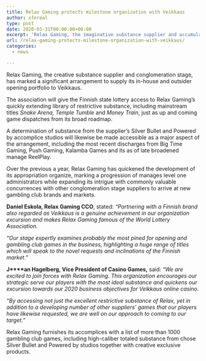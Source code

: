 ```yaml
---
title: Relax Gaming protects milestone organization with Veikkaus
author: xforeal 
type: post
date: 2020-01-31T00:00:00+00:00
excerpt: 'Relax Gaming, the imaginative substance supplier and accumulation stage, has marked a significant arrangement to supply its in-house and outsider opening portfolio to Veikkaus '
url: /relax-gaming-protects-milestone-organization-with-veikkaus/
categories:
  - news

---
```

Relax Gaming, the creative substance supplier and conglomeration stage, has marked a significant arrangement to supply its in-house and outsider opening portfolio to Veikkaus.

The association will give the Finnish state lottery access to Relax Gaming&rsquo;s quickly extending library of restrictive substance, including mainstream titles _Snake Arena,_ _Temple Tumble_ and _Money Train_, just as up and coming game dispatches from its broad roadmap.

A determination of substance from the supplier&rsquo;s Silver Bullet and Powered by accomplice studios will likewise be made accessible as a major aspect of the arrangement, including the most recent discharges from Big Time Gaming, Push Gaming, Kalamba Games and its as of late broadened manage ReelPlay.&nbsp;

Over the previous a year, Relax Gaming has quickened the development of its appropriation organize, marking a progression of manages level one administrators while expanding its intrigue with commonly valuable concurrences with other conglomeration stage suppliers to arrive at new gambling club brands and markets.&nbsp;

**Daniel Eskola, Relax Gaming CCO**, stated: _&ldquo;Partnering with a Finnish brand also regarded as Veikkaus is a genuine achievement in our organization excursion and makes Relax Gaming famous of the World Lottery Association._ 

_&ldquo;Our stage expertly examines probably the most pined for opening and gambling club games in the business, highlighting a huge range of titles which will speak to the novel requests and inclinations of the Finnish market.&rdquo;_ 

**J****an Hagelberg,&nbsp;Vice President of Casino Games,** said: _&ldquo;We are excited to join forces with Relax Gaming. This organization encourages our strategic serve our players with the most ideal substance and quickens our excursion towards our 2020 business objectives for Veikkaus online casino._

_&ldquo;By accessing not just the excellent restrictive substance of Relax, yet in addition to a developing number of other suppliers&rsquo; games that our players have likewise requested, we are well on our approach to coming to our target.&rdquo;_

Relax Gaming furnishes its accomplices with a list of more than 1000 gambling club games, including high-caliber totaled substance from chose Silver Bullet and Powered by studios together with creative exclusive products.